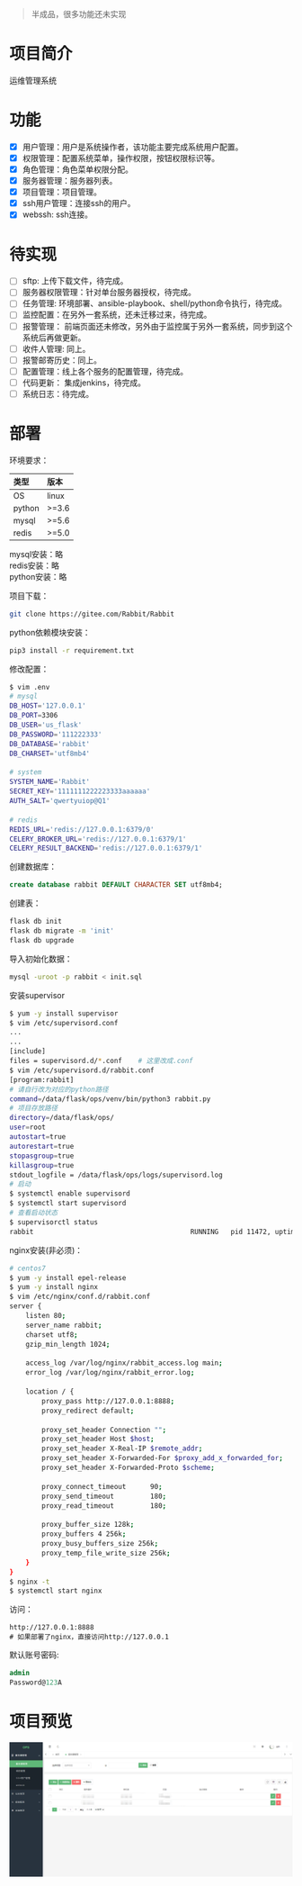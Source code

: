 > 半成品，很多功能还未实现
# 项目简介
运维管理系统

# 功能
- [x] 用户管理：用户是系统操作者，该功能主要完成系统用户配置。
- [x] 权限管理：配置系统菜单，操作权限，按钮权限标识等。
- [x] 角色管理：角色菜单权限分配。
- [x] 服务器管理：服务器列表。
- [x] 项目管理：项目管理。
- [x] ssh用户管理：连接ssh的用户。
- [x] webssh: ssh连接。
# 待实现
- [ ] sftp: 上传下载文件，待完成。
- [ ] 服务器权限管理：针对单台服务器授权，待完成。
- [ ] 任务管理: 环境部署、ansible-playbook、shell/python命令执行，待完成。
- [ ] 监控配置：在另外一套系统，还未迁移过来，待完成。
- [ ] 报警管理： 前端页面还未修改，另外由于监控属于另外一套系统，同步到这个系统后再做更新。
- [ ] 收件人管理: 同上。
- [ ] 报警邮寄历史：同上。
- [ ] 配置管理：线上各个服务的配置管理，待完成。
- [ ] 代码更新： 集成jenkins，待完成。
- [ ] 系统日志：待完成。

# 部署
环境要求：

| 类型| 版本|
| :--- |:--- |
| OS | linux |
| python | >=3.6 |
| mysql | >=5.6 |
| redis | >=5.0 |

mysql安装：略  
redis安装：略  
python安装：略

项目下载：
```bash
git clone https://gitee.com/Rabbit/Rabbit
```
python依赖模块安装：
```bash
pip3 install -r requirement.txt
```
修改配置：
```bash
$ vim .env
# mysql
DB_HOST='127.0.0.1'
DB_PORT=3306
DB_USER='us_flask'
DB_PASSWORD='111222333'
DB_DATABASE='rabbit'
DB_CHARSET='utf8mb4'

# system
SYSTEM_NAME='Rabbit'
SECRET_KEY='1111111222223333aaaaaa'
AUTH_SALT='qwertyuiop@Q1'

# redis
REDIS_URL='redis://127.0.0.1:6379/0'
CELERY_BROKER_URL='redis://127.0.0.1:6379/1'
CELERY_RESULT_BACKEND='redis://127.0.0.1:6379/1'
```
创建数据库：
```sql
create database rabbit DEFAULT CHARACTER SET utf8mb4;
```
创建表：
```bash
flask db init
flask db migrate -m 'init'
flask db upgrade
```
导入初始化数据：
```bash
mysql -uroot -p rabbit < init.sql
```
安装supervisor
```bash
$ yum -y install supervisor
$ vim /etc/supervisord.conf
...
...
[include]
files = supervisord.d/*.conf    # 这里改成.conf
$ vim /etc/supervisord.d/rabbit.conf 
[program:rabbit]
# 请自行改为对应的python路径
command=/data/flask/ops/venv/bin/python3 rabbit.py
# 项目存放路径
directory=/data/flask/ops/
user=root
autostart=true
autorestart=true
stopasgroup=true
killasgroup=true
stdout_logfile = /data/flask/ops/logs/supervisord.log
# 启动
$ systemctl enable supervisord
$ systemctl start supervisord
# 查看启动状态
$ supervisorctl status
rabbit                                       RUNNING   pid 11472, uptime 0:00:11
```
nginx安装(非必须)：
```bash
# centos7
$ yum -y install epel-release
$ yum -y install nginx 
$ vim /etc/nginx/conf.d/rabbit.conf
server {
    listen 80;
    server_name rabbit;
    charset utf8;
    gzip_min_length 1024;

    access_log /var/log/nginx/rabbit_access.log main;
    error_log /var/log/nginx/rabbit_error.log;

    location / {
        proxy_pass http://127.0.0.1:8888;
        proxy_redirect default;

        proxy_set_header Connection "";
        proxy_set_header Host $host;
        proxy_set_header X-Real-IP $remote_addr;
        proxy_set_header X-Forwarded-For $proxy_add_x_forwarded_for;
        proxy_set_header X-Forwarded-Proto $scheme;

        proxy_connect_timeout      90;
        proxy_send_timeout         180;
        proxy_read_timeout         180; 

        proxy_buffer_size 128k;
        proxy_buffers 4 256k;
        proxy_busy_buffers_size 256k;
        proxy_temp_file_write_size 256k;
    }
}
$ nginx -t
$ systemctl start nginx
```
访问：
```
http://127.0.0.1:8888
# 如果部署了nginx，直接访问http://127.0.0.1
```
默认账号密码:
```sql
admin
Password@123A
```
# 项目预览
![](image/1.png)